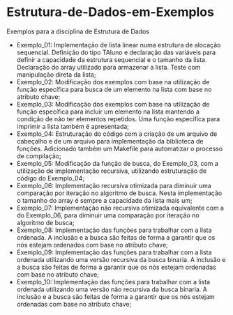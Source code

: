 # Estrutura-de-Dados-em-Exemplos
Exemplos para a disciplina de Estrutura de Dados

* Exemplo_01: Implementação de lista linear numa estrutura de alocação sequencial. Definição do tipo TAluno e declaração das variáveis para definir a capacidade da estrutura sequencial e o tamanho da lista. Declaração do array utilizado para armazenar a lista. Teste com manipulação direta da lista;
* Exemplo_02: Modificação dos exemplos com base na utilização de função específica para busca de um elemento na lista com base no atributo chave;
* Exemplo_03: Modificação dos exemplos com base na utilização de função específica para incluir um elemento na lista mantendo a condição de não ter elementos repetidos. Uma função específica para imprimir a lista também é apresentada;
* Exemplo_04: Estruturação do código com a criação de um arquivo de cabeçalho e de um arquivo para implementação da biblioteca de funções. Adicionado também um  Makefile para automatizar o processo de compilação;
* Exemplo_05: Modificação da função de busca, do Exemplo_03, com a utilização de implementação recursiva, utilizando estruturação de código do Exemplo_04;
* Exemplo_06: Implementação recursiva otimizada para diminuir uma comparação por iteração no algoritmo de busca. Nesta implementação o tamanho do array é sempre a capacidade da lista mais um;
* Exemplo_07: Implementação não recursiva otimizada equivalente com a do Exemplo_06, para diminuir uma comparação por iteração no algoritmo de busca;
* Exemplo_08: Implementação das funções para trabalhar com a lista ordenada. A inclusão e a busca são feitas de forma a garantir que os nós estejam ordenados com base no atributo chave;
* Exemplo_09: Implementação das funções para trabalhar com a lista ordenada utilizando uma versão recursiva da busca binaria. A inclusão e a busca são feitas de forma a garantir que os nós estejam ordenadas com base no atributo chave;
* Exemplo_10: Implementação das funções para trabalhar com a lista ordenada utilizando uma versão não recursiva da busca binaria. A inclusão e a busca são feitas de forma a garantir que os nós estejam ordenadas com base no atributo chave;


